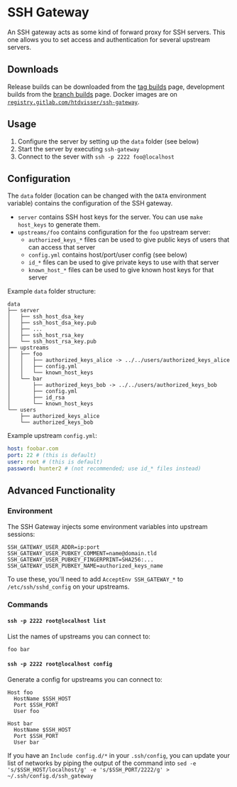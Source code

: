 # SSH Gateway

An SSH gateway acts as some kind of forward proxy for SSH servers. This one allows you to set access and authentication for several upstream servers.

## Downloads

Release builds can be downloaded from the [tag builds](https://gitlab.com/htdvisser/ssh-gateway/pipelines?scope=tags) page, development builds from the [branch builds](https://gitlab.com/htdvisser/ssh-gateway/pipelines?scope=branches) page. Docker images are on [`registry.gitlab.com/htdvisser/ssh-gateway`](https://gitlab.com/htdvisser/ssh-gateway/container_registry).

## Usage

1. Configure the server by setting up the `data` folder (see below)
2. Start the server by executing `ssh-gateway`
3. Connect to the sever with `ssh -p 2222 foo@localhost`

## Configuration

The `data` folder (location can be changed with the `DATA` environment variable) contains the configuration of the SSH gateway.

- `server` contains SSH host keys for the server. You can use `make host_keys` to generate them.
- `upstreams/foo` contains configuration for the `foo` upstream server:
  - `authorized_keys_*` files can be used to give public keys of users that can access that server
  - `config.yml` contains host/port/user config (see below)
  - `id_*` files can be used to give private keys to use with that server
  - `known_host_*` files can be used to give known host keys for that server

Example `data` folder structure:

```
data
├── server
│   ├── ssh_host_dsa_key
│   ├── ssh_host_dsa_key.pub
│   ├── ...
│   ├── ssh_host_rsa_key
│   └── ssh_host_rsa_key.pub
├── upstreams
│   ├── foo
│   │   ├── authorized_keys_alice -> ../../users/authorized_keys_alice
│   │   ├── config.yml
│   │   └── known_host_keys
│   └── bar
│       ├── authorized_keys_bob -> ../../users/authorized_keys_bob
│       ├── config.yml
│       ├── id_rsa
│       └── known_host_keys
└── users
    ├── authorized_keys_alice
    └── authorized_keys_bob
```

Example upstream `config.yml`:

```yml
host: foobar.com
port: 22 # (this is default)
user: root # (this is default)
password: hunter2 # (not recommended; use id_* files instead)
```

## Advanced Functionality

### Environment

The SSH Gateway injects some environment variables into upstream sessions:

```
SSH_GATEWAY_USER_ADDR=ip:port
SSH_GATEWAY_USER_PUBKEY_COMMENT=name@domain.tld
SSH_GATEWAY_USER_PUBKEY_FINGERPRINT=SHA256:...
SSH_GATEWAY_USER_PUBKEY_NAME=authorized_keys_name
```

To use these, you'll need to add `AcceptEnv SSH_GATEWAY_*` to `/etc/ssh/sshd_config` on your upstreams.

### Commands

#### `ssh -p 2222 root@localhost list`

List the names of upstreams you can connect to:

```
foo bar
```

#### `ssh -p 2222 root@localhost config`

Generate a config for upstreams you can connect to:

```
Host foo
  HostName $SSH_HOST
  Port $SSH_PORT
  User foo

Host bar
  HostName $SSH_HOST
  Port $SSH_PORT
  User bar
```

If you have an `Include config.d/*` in your `.ssh/config`, you can update your list of networks by piping the output of the command into `sed -e 's/$SSH_HOST/localhost/g' -e 's/$SSH_PORT/2222/g' > ~/.ssh/config.d/ssh_gateway`
